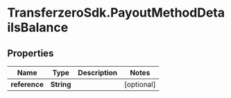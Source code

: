 # TransferzeroSdk.PayoutMethodDetailsBalance

## Properties
Name | Type | Description | Notes
------------ | ------------- | ------------- | -------------
**reference** | **String** |  | [optional] 


